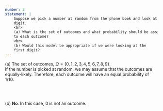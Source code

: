 ```yaml
---
number: 2
statement: |
    Suppose we pick a number at random from the phone book and look at the last
    digit.
    <br>
    (a) What is the set of outcomes and what probability should be assigned
    to each outcome?
    <br>
    (b) Would this model be appropriate if we were looking at the
    first digit?
---
```

(a) The set of outcomes, $\Omega=\{0,1,2,3,4,5,6,7,8,9\}$.
<br>
If the number is picked at random, we may assume that the outcomes are
equally-likely. Therefore, each outcome will have an equal probability of
$1/10$.

 <br><br>

(b) <b>No</b>. In this case, $0$ is not an outcome.